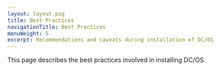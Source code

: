 ```yaml
---
layout: layout.pug
title: Best Practices
navigationTitle: Best Practices
menuWeight: 5
excerpt: Recommendations and caveats during installation of DC/OS
---
```


This page describes the best practices involved in installing DC/OS.
